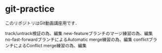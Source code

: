 # git-practice
このリポジトリはGit動画講座用です．

track/untrack検証の為、編集
new-featureブランチのマージ練習の為、編集
no-fast-forwardブランチによるAutomatic merge練習の為、編集
conflictブランチによるConflict merge練習の為、編集